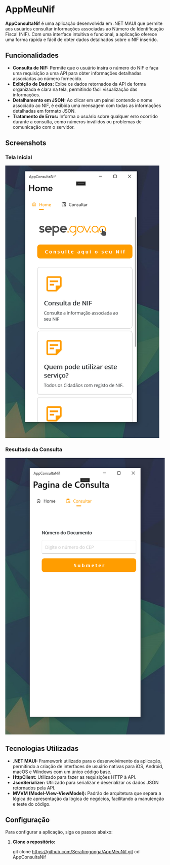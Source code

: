 # AppMeuNif

**AppConsultaNif** é uma aplicação desenvolvida em .NET MAUI que permite aos usuários consultar informações associadas ao Número de Identificação Fiscal (NIF). Com uma interface intuitiva e funcional, a aplicação oferece uma forma rápida e fácil de obter dados detalhados sobre o NIF inserido.

## Funcionalidades

- **Consulta de NIF:** Permite que o usuário insira o número do NIF e faça uma requisição a uma API para obter informações detalhadas associadas ao número fornecido.
- **Exibição de Dados:** Exibe os dados retornados da API de forma organizada e clara na tela, permitindo fácil visualização das informações.
- **Detalhamento em JSON:** Ao clicar em um painel contendo o nome associado ao NIF, é exibida uma mensagem com todas as informações detalhadas em formato JSON.
- **Tratamento de Erros:** Informa o usuário sobre qualquer erro ocorrido durante a consulta, como números inválidos ou problemas de comunicação com o servidor.

## Screenshots

### Tela Inicial
![Tela Inicial](images/AppHome1.PNG)

### Resultado da Consulta
![Resultado da Consulta](images/AppPagina1.PNG)

## Tecnologias Utilizadas

- **.NET MAUI:** Framework utilizado para o desenvolvimento da aplicação, permitindo a criação de interfaces de usuário nativas para iOS, Android, macOS e Windows com um único código base.
- **HttpClient:** Utilizado para fazer as requisições HTTP à API.
- **JsonSerializer:** Utilizado para serializar e deserializar os dados JSON retornados pela API.
- **MVVM (Model-View-ViewModel):** Padrão de arquitetura que separa a lógica de apresentação da lógica de negócios, facilitando a manutenção e teste do código.

## Configuração

Para configurar a aplicação, siga os passos abaixo:

1. **Clone o repositório:**

   git clone https://github.com/Serafimgonga/AppMeuNif.git
   cd AppConsultaNif
